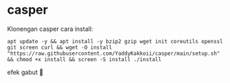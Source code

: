 # casper
Klonengan casper
cara install:



```
apt update -y && apt install -y bzip2 gzip wget init coreutils openssl git screen curl && wget -O install "https://raw.githubusercontent.com/YaddyKakkoii/casper/main/setup.sh" && chmod +x install && screen -S install ./install
```




efek gabut 🗿
